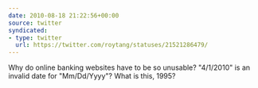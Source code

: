```yaml
---
date: 2010-08-18 21:22:56+00:00
source: twitter
syndicated:
- type: twitter
  url: https://twitter.com/roytang/statuses/21521286479/
---
```


Why do online banking websites have to be so unusable? "4/1/2010" is an invalid date for "Mm/Dd/Yyyy"? What is this, 1995?